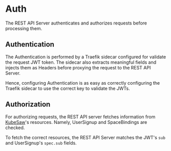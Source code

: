 # Auth

The REST API Server authenticates and authorizes requests before processing them.


## Authentication

The Authentication is performed by a Traefik sidecar configured for validate the request JWT token.
The sidecar also extracts meaningful fields and injects them as Headers before proxying the request to the REST API Server.

Hence, configuring Authentication is as easy as correctly configuring the Traefik sidecar to use the correct key to validate the JWTs.


## Authorization

For authorizing requests, the REST API server fetches information from [KubeSaw](https://github.com/codeready-toolchain)'s resources.
Namely, UserSignup and SpaceBindings are checked.

To fetch the correct resources, the REST API Server matches the JWT's `sub` and UserSignup's `spec.sub` fields.
